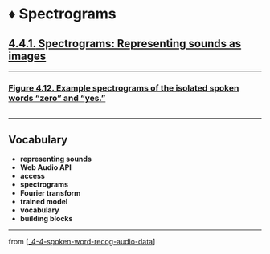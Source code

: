 # ♦️ Spectrograms

## [**4.4.1.** Spectrograms: Representing sounds as images](https://livebook.manning.com/book/deep-learning-with-javascript/chapter-4/197)

---

### [Figure 4.12. Example spectrograms of the isolated spoken words “zero” and “yes.”](https://livebook.manning.com/book/deep-learning-with-javascript/chapter-4/ch04fig12)

<img src=""/>

---

## **Vocabulary**

- <b>representing sounds</b>
- <b>Web Audio API</b>
- <b>access</b>
- <b>spectrograms</b>
- <b>Fourier transform</b>
- <b>trained model</b>
- <b>vocabulary</b>
- <b>building blocks</b>

<link rel="stylesheet" type="text/css" media="all" href="../../../assets/css/custom.css" />

---

from [[_4-4-spoken-word-recog-audio-data]]

[//begin]: # "Autogenerated link references for markdown compatibility"
[_4-4-spoken-word-recog-audio-data]: _4-4-spoken-word-recog-audio-data.md "♦️ Spoken Word Recog"
[//end]: # "Autogenerated link references"
